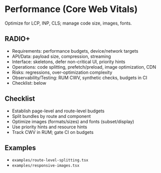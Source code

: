 # Performance (Core Web Vitals)

Optimize for LCP, INP, CLS; manage code size, images, fonts.

## RADIO+
- Requirements: performance budgets, device/network targets
- API/Data: payload size, compression, streaming
- Interface: skeletons, defer non-critical UI, priority hints
- Operations: code splitting, prefetch/preload, image optimization, CDN
- Risks: regressions, over-optimization complexity
- Observability/Testing: RUM CWV, synthetic checks, budgets in CI
- Checklist: below

## Checklist
- Establish page-level and route-level budgets
- Split bundles by route and component
- Optimize images (formats/sizes) and fonts (subset/display)
- Use priority hints and resource hints
- Track CWV in RUM; gate CI on budgets

## Examples
- `examples/route-level-splitting.tsx`
- `examples/responsive-images.tsx`
